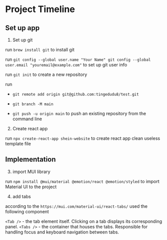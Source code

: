 # Project Timeline
## Set up app

1. Set up git

run `brew install git` to install git

run `git config --global user.name "Your Name"
git config --global user.email "youremail@example.com"` to set up git user info

run `git init` to create a new repository

run 
- `git remote add origin git@github.com:tingedudu8/test.git`

- `git branch -M main`

- `git push -u origin main` to push an existing repository from the command line


2. Create react app

run `npx create-react-app shein-website` to create react app
clean useless template file

## Implementation

3. import MUI library

run `npm install @mui/material @emotion/react @emotion/styled` to import Material UI to the project

4. add tabs

according to the `https://mui.com/material-ui/react-tabs/` used the following component 

`<Tab />` - the tab element itself. Clicking on a tab displays its corresponding panel.
`<Tabs />` - the container that houses the tabs. Responsible for handling focus and keyboard navigation between tabs.



